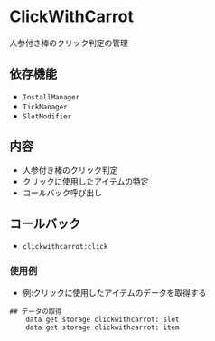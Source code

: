 # ClickWithCarrot

人参付き棒のクリック判定の管理

## 依存機能
- `InstallManager`
- `TickManager`
- `SlotModifier`

## 内容
- 人参付き棒のクリック判定
- クリックに使用したアイテムの特定
- コールバック呼び出し

## コールバック
- `clickwithcarrot:click`

### 使用例
- 例:クリックに使用したアイテムのデータを取得する
```
## データの取得
    data get storage clickwithcarrot: slot
    data get storage clickwithcarrot: item

```